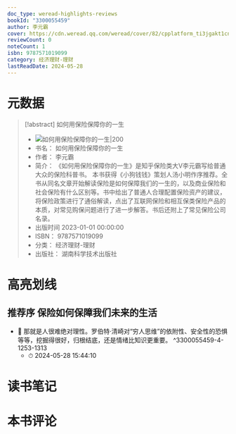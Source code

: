 ```yaml
---
doc_type: weread-highlights-reviews
bookId: "3300055459"
author: 李元霸
cover: https://cdn.weread.qq.com/weread/cover/82/cpplatform_ti3jgakt1cne9r5kojigds/t7_cpplatform_ti3jgakt1cne9r5kojigds1681442324.jpg
reviewCount: 0
noteCount: 1
isbn: 9787571019099
category: 经济理财-理财
lastReadDate: 2024-05-28
---
```

# 元数据
> [!abstract] 如何用保险保障你的一生
> - ![ 如何用保险保障你的一生|200](https://cdn.weread.qq.com/weread/cover/82/cpplatform_ti3jgakt1cne9r5kojigds/t7_cpplatform_ti3jgakt1cne9r5kojigds1681442324.jpg)
> - 书名： 如何用保险保障你的一生
> - 作者： 李元霸
> - 简介： 《如何用保险保障你的一生》是知乎保险类大V李元霸写给普通大众的保险科普书。 
本书获得《小狗钱钱》策划人汤小明作序推荐。全书从同名文章开始解读保险是如何保障我们的一生的，以及商业保险和社会保险有什么区别等。书中给出了普通人合理配置保险资产的建议，将保险政策进行了通俗解读，点出了互联网保险和相互保类保险产品的本质，对常见购保问题进行了进一步解答。书后还附上了常见保险公司名录。
> - 出版时间 2023-01-01 00:00:00
> - ISBN： 9787571019099
> - 分类： 经济理财-理财
> - 出版社： 湖南科学技术出版社

# 高亮划线

## 推荐序 保险如何保障我们未来的生活


- 📌 那就是人很难绝对理性。罗伯特·清崎对“穷人思维”的依附性、安全性的恐惧等等，挖掘得很好，归根结底，还是情绪比知识更重要。 ^3300055459-4-1253-1313
    - ⏱ 2024-05-28 15:44:10 
# 读书笔记

# 本书评论
